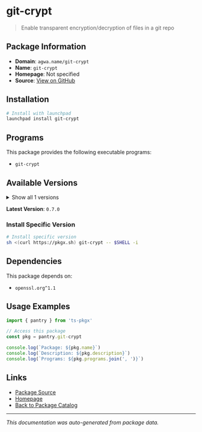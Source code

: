 # git-crypt

> Enable transparent encryption/decryption of files in a git repo

## Package Information

- **Domain**: `agwa.name/git-crypt`
- **Name**: `git-crypt`
- **Homepage**: Not specified
- **Source**: [View on GitHub](https://github.com/pkgxdev/pantry/tree/main/projects/agwa.name/git-crypt/package.yml)

## Installation

```bash
# Install with launchpad
launchpad install git-crypt
```

## Programs

This package provides the following executable programs:

- `git-crypt`

## Available Versions

<details>
<summary>Show all 1 versions</summary>

- `0.7.0`

</details>

**Latest Version**: `0.7.0`

### Install Specific Version

```bash
# Install specific version
sh <(curl https://pkgx.sh) git-crypt -- $SHELL -i
```

## Dependencies

This package depends on:

- `openssl.org^1.1`

## Usage Examples

```typescript
import { pantry } from 'ts-pkgx'

// Access this package
const pkg = pantry.git-crypt

console.log(`Package: ${pkg.name}`)
console.log(`Description: ${pkg.description}`)
console.log(`Programs: ${pkg.programs.join(', ')}`)
```

## Links

- [Package Source](https://github.com/pkgxdev/pantry/tree/main/projects/agwa.name/git-crypt/package.yml)
- [Homepage](#)
- [Back to Package Catalog](../package-catalog.md)

---

*This documentation was auto-generated from package data.*
